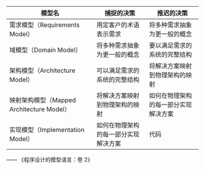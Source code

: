 | 模型名    | 捕捉的决策             | 推迟的决策           |
|----------|----------------------|--------------------|
| 需求模型（Requirements Model） | 用定客户的术语表示需求  | 将多种需求抽象为更一般的概念  |
| 域模型（Domain Model）        | 将多种需求抽象为更一般的概念  | 要以满足需求的系统的完整结构  |
| 架构模型（Architecture Model）| 可以满足需求的系统的完整结构      | 将解决方案映射到物理架构的映射  |
| 映射架构模型（Mapped Architecture Model） | 将解决方案映射到物理架构的映射 | 如何在物理架构的每一部分实现解决方案  |
| 实现模型（Implementation Model） | 如何在物理架构的每一部分实现解决方案 | 代码 |

 —— 《程序设计的模型语言：卷 2》
